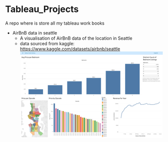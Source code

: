 # Tableau_Projects
A repo where is store all my tableau work books
- AirBnB data in seattle
  - A visualisation of AirBnB data of the location in Seattle
  - data sourced from kaggle: https://www.kaggle.com/datasets/airbnb/seattle
  ![Screenshot of Seattle AirBnB](screenshots/AirBNB.png)

